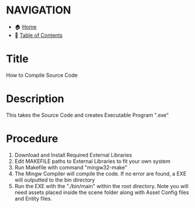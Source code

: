 # NAVIGATION
- 🏠 [Home](../../../README.md)
- 📖 [Table of Contents](../docs_Chapter_0.00_Welcome/doc_Chapter_0.10_Table_of_Contents.md)


# Title
How to Compile Source Code

# Description
This takes the Source Code and creates Executable Program ".exe"

# Procedure
1. Download and Install Required External Libraries
2. Edit MAKEFILE paths to External Libraries to fit your own system
3. Run Makefile with command "mingw32-make"
4. The Mingw Compiler will compile the code. If no error are found, a EXE will outputted to the bin directory
5. Run the EXE with the "./bin/main" within the root directory. Note you will need assets placed inside the scene folder along with Asset Config files and Entity files.